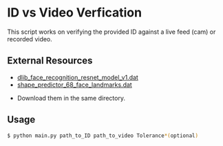 # ID vs Video Verfication

This script works on verifying the provided ID against a live feed (cam) or recorded video.

## External Resources
- [dlib_face_recognition_resnet_model_v1.dat](http://dlib.net/files/dlib_face_recognition_resnet_model_v1.dat.bz2)
- [shape_predictor_68_face_landmarks.dat](http://dlib.net/files/shape_predictor_68_face_landmarks.dat.bz2)
* Download them in the same directory.

## Usage
```bash
$ python main.py path_to_ID path_to_video Tolerance*(optional)
```
